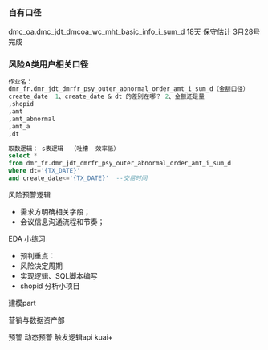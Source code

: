 ### 自有口径
 dmc_oa.dmc_jdt_dmcoa_wc_mht_basic_info_i_sum_d
18天  保守估计 3月28号完成 

### 风险A类用户相关口径
	
```sql
作业名：
dmr_fr.dmr_jdt_dmrfr_psy_outer_abnormal_order_amt_i_sum_d（金额口径）
create_date  1、create_date & dt 的差别在哪？ 2、金额还是量
,shopid
,amt
,amt_abnormal
,amt_a
,dt

取数逻辑： s表逻辑  （吐槽  效率低）
select * 
from dmr_fr.dmr_jdt_dmrfr_psy_outer_abnormal_order_amt_i_sum_d 
where dt='{TX_DATE}' 
and create_date<='{TX_DATE}'  --交易时间 
```




风险预警逻辑 
- 需求方明确相关字段； 
- 会议信息沟通流程和节奏；


EDA 小练习
- 预判重点： 
- 风险决定周期
- 实现逻辑、SQL脚本编写 
- shopid   分析小项目 


建模part 


营销与数据资产部  


预警
动态预警
触发逻辑api 
kuai+